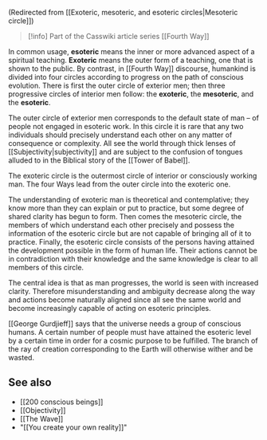 (Redirected from [[Exoteric, mesoteric, and esoteric circles|Mesoteric circle]])  

> [!info] Part of the Casswiki article series [[Fourth Way]]

In common usage, **esoteric** means the inner or more advanced aspect of a spiritual teaching. **Exoteric** means the outer form of a teaching, one that is shown to the public. By contrast, in [[Fourth Way]] discourse, humankind is divided into four circles according to progress on the path of conscious evolution. There is first the outer circle of exterior men; then three progressive circles of interior men follow: the **exoteric**, the **mesoteric**, and the **esoteric**.

The outer circle of exterior men corresponds to the default state of man – of people not engaged in esoteric work. In this circle it is rare that any two individuals should precisely understand each other on any matter of consequence or complexity. All see the world through thick lenses of [[Subjectivity|subjectivity]] and are subject to the confusion of tongues alluded to in the Biblical story of the [[Tower of Babel]].

The exoteric circle is the outermost circle of interior or consciously working man. The four Ways lead from the outer circle into the exoteric one.

The understanding of exoteric man is theoretical and contemplative; they know more than they can explain or put to practice, but some degree of shared clarity has begun to form. Then comes the mesoteric circle, the members of which understand each other precisely and possess the information of the esoteric circle but are not capable of bringing all of it to practice. Finally, the esoteric circle consists of the persons having attained the development possible in the form of human life. Their actions cannot be in contradiction with their knowledge and the same knowledge is clear to all members of this circle.

The central idea is that as man progresses, the world is seen with increased clarity. Therefore misunderstanding and ambiguity decrease along the way and actions become naturally aligned since all see the same world and become increasingly capable of acting on esoteric principles.

[[George Gurdjieff]] says that the universe needs a group of conscious humans. A certain number of people must have attained the esoteric level by a certain time in order for a cosmic purpose to be fulfilled. The branch of the ray of creation corresponding to the Earth will otherwise wither and be wasted.

See also
--------

*   [[200 conscious beings]]
*   [[Objectivity]]
*   [[The Wave]]
*   "[[You create your own reality]]"